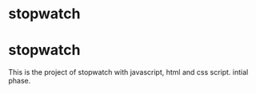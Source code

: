 # stopwatch
# stopwatch
This is the project of stopwatch with javascript, html and css script.
intial phase.


